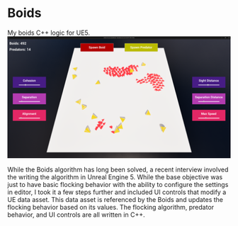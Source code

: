 # Boids
My boids C++ logic for UE5.
<img src="BoidsThumbnail.png">

While the Boids algorithm has long been solved, a recent interview involved the writing the algorithm in Unreal Engine 5. While the base objective was just to have basic flocking behavior with the ability to configure the settings in editor, I took it a few steps further and included UI controls that modify a UE data asset. This data asset is referenced by the Boids and updates the flocking behavior based on its values. The flocking algorithm, predator behavior, and UI controls are all written in C++.
